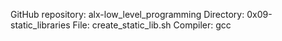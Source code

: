 GitHub repository: alx-low_level_programming
Directory: 0x09-static_libraries
File: create_static_lib.sh
Compiler: gcc
